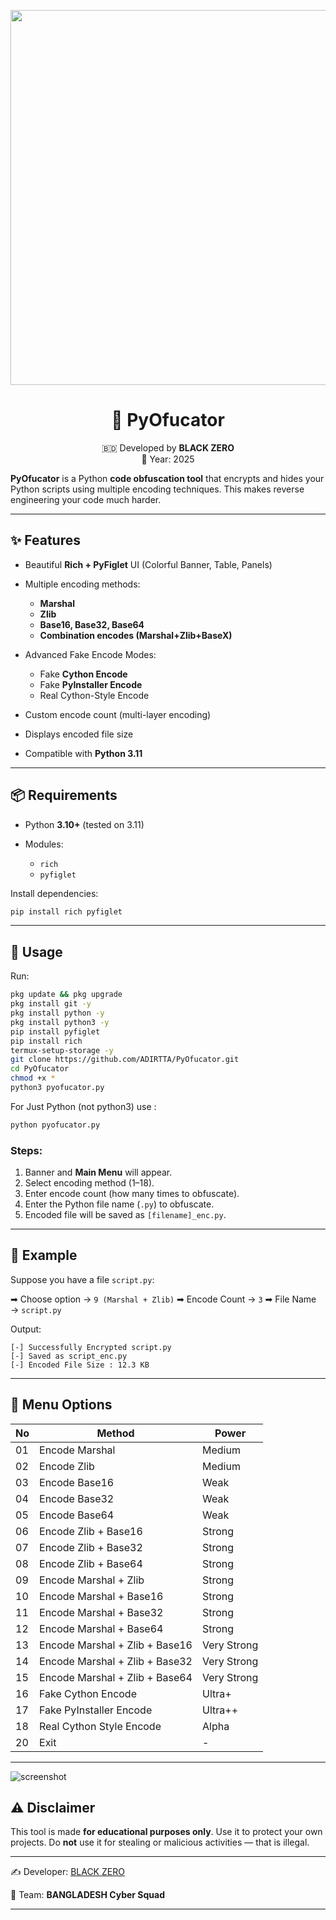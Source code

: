<p align="center">                                                                       
 <img src="https://i.postimg.cc/ncnQbbvg/1000260033.jpg" width="600"/>         
</p>                                                                                                                         <h1 align="center">🐍 PyOfucator </h1>                            <p align="center">                                         🇧🇩 Developed by <b>BLACK ZERO</b><br>                                                                   📆 Year: 2025                                                                         </p>


**PyOfucator** is a Python **code obfuscation tool** that encrypts and hides your Python scripts using multiple encoding techniques.
This makes reverse engineering your code much harder.

---

## ✨ Features

* Beautiful **Rich + PyFiglet** UI (Colorful Banner, Table, Panels)
* Multiple encoding methods:

  * **Marshal**
  * **Zlib**
  * **Base16, Base32, Base64**
  * **Combination encodes (Marshal+Zlib+BaseX)**
* Advanced Fake Encode Modes:

  * Fake **Cython Encode**
  * Fake **PyInstaller Encode**
  * Real Cython-Style Encode 
* Custom encode count (multi-layer encoding)
* Displays encoded file size
* Compatible with **Python 3.11**

---

## 📦 Requirements

* Python **3.10+** (tested on 3.11)
* Modules:

  * `rich`
  * `pyfiglet`

Install dependencies:

```bash
pip install rich pyfiglet
```

---

## 🚀 Usage

Run:

```bash
pkg update && pkg upgrade
pkg install git -y
pkg install python -y
pkg install python3 -y
pip install pyfiglet
pip install rich 
termux-setup-storage -y
git clone https://github.com/ADIRTTA/PyOfucator.git
cd PyOfucator
chmod +x *
python3 pyofucator.py
```
For Just Python (not python3) use :
```bash
python pyofucator.py
```
### Steps:

1. Banner and **Main Menu** will appear.
2. Select encoding method (1–18).
3. Enter encode count (how many times to obfuscate).
4. Enter the Python file name (`.py`) to obfuscate.
5. Encoded file will be saved as `[filename]_enc.py`.

---

## 🧩 Example

Suppose you have a file `script.py`:


➡ Choose option → `9 (Marshal + Zlib)`
➡ Encode Count → `3`
➡ File Name → `script.py`

Output:

```
[-] Successfully Encrypted script.py
[-] Saved as script_enc.py
[-] Encoded File Size : 12.3 KB
```

---

## 📖 Menu Options

| No | Method                          | Power       |
| -- | ------------------------------- | ----------- |
| 01 | Encode Marshal                  | Medium      |
| 02 | Encode Zlib                     | Medium      |
| 03 | Encode Base16                   | Weak        |
| 04 | Encode Base32                   | Weak        |
| 05 | Encode Base64                   | Weak        |
| 06 | Encode Zlib + Base16            | Strong      |
| 07 | Encode Zlib + Base32            | Strong      |
| 08 | Encode Zlib + Base64            | Strong      |
| 09 | Encode Marshal + Zlib           | Strong      |
| 10 | Encode Marshal + Base16         | Strong      |
| 11 | Encode Marshal + Base32         | Strong      |
| 12 | Encode Marshal + Base64         | Strong      |
| 13 | Encode Marshal + Zlib + Base16  | Very Strong |
| 14 | Encode Marshal + Zlib + Base32  | Very Strong |
| 15 | Encode Marshal + Zlib + Base64  | Very Strong |
| 16 | Fake Cython Encode              | Ultra+      |
| 17 | Fake PyInstaller Encode         | Ultra++     |
| 18 | Real Cython Style Encode        | Alpha       |
| 20 | Exit                            | -           |

---
![screenshot](https://i.postimg.cc/zfnYCMVS/1000260035.jpg)

## ⚠️ Disclaimer

This tool is made **for educational purposes only**.
Use it to protect your own projects.
Do **not** use it for stealing or malicious activities — that is illegal.

---

✍️ Developer: [BLACK ZERO](https://black-zero.vercel.app/)

👥 Team: **BANGLADESH Cyber Squad**

---

